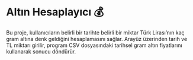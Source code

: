 # Altın Hesaplayıcı 💰

Bu proje, kullanıcıların belirli bir tarihte belirli bir miktar Türk Lirası’nın kaç gram altına denk geldiğini hesaplamasını sağlar.
Arayüz üzerinden tarih ve TL miktarı girilir, program CSV dosyasındaki tarihsel gram altın fiyatlarını kullanarak sonucu döndürür.
